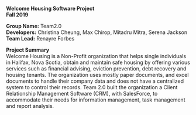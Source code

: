 **Welcome Housing Software Project**  
**Fall 2019**

**Group Name:** Team2.0  
**Developers:** Christina Cheung, Max Chirop, Mitadru Mitra, Serena Jackson  
**Team Lead:** Renayre Forbes

**Project Summary**  
Welcome Housing is a Non-Profit organization that helps single individuals in Halifax, Nova Scotia, obtain and maintain safe housing by offering various services such as financial advising, eviction prevention, debt recovery and housing tenants. The organization uses mostly paper documents, and excel documents to handle their company data and does not have a centralized system to control their records. Team 2.0 built the organization a Client Relationship Management Software (CRM), with SalesForce, to accommodate their needs for information management, task management and report analysis. 
